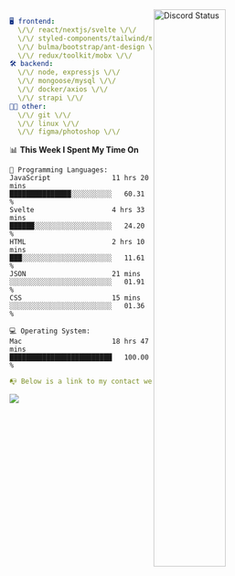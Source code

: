 
<a href="https://discord.com/users/279302975371870218" target="_blank">
    <img width="50%" align="right" alt="Discord Status" src="https://lanyard.cnrad.dev/api/279302975371870218?bg=161B22&borderRadius=5px%205px%200%200&hideTimestamp=true&idleMessage=Just%20chillin%27%20at%20the%20moment&animated=true">
</a>

```yaml
🖥️ frontend: 
  \/\/ react/nextjs/svelte \/\/
  \/\/ styled-components/tailwind/mui/
  \/\/ bulma/bootstrap/ant-design \/\/
  \/\/ redux/toolkit/mobx \/\/
🛠 backend: 
  \/\/ node, expressjs \/\/
  \/\/ mongoose/mysql \/\/
  \/\/ docker/axios \/\/
  \/\/ strapi \/\/
👨‍💻 other: 
  \/\/ git \/\/ 
  \/\/ linux \/\/
  \/\/ figma/photoshop \/\/
```
<!--START_SECTION:waka-->
📊 **This Week I Spent My Time On** 

```text
💬 Programming Languages: 
JavaScript               11 hrs 20 mins      ███████████████░░░░░░░░░░   60.31 % 
Svelte                   4 hrs 33 mins       ██████░░░░░░░░░░░░░░░░░░░   24.20 % 
HTML                     2 hrs 10 mins       ███░░░░░░░░░░░░░░░░░░░░░░   11.61 % 
JSON                     21 mins             ░░░░░░░░░░░░░░░░░░░░░░░░░   01.91 % 
CSS                      15 mins             ░░░░░░░░░░░░░░░░░░░░░░░░░   01.36 % 

💻 Operating System: 
Mac                      18 hrs 47 mins      █████████████████████████   100.00 % 
```


<!--END_SECTION:waka-->
```yaml
📭 Below is a link to my contact website 
```
<a href="https://mxns.xyz" target="_black"> <img src="https://img.shields.io/badge/website-161B22?style=for-the-badge&logo=About.me&logoColor=white"></img> <a/>
